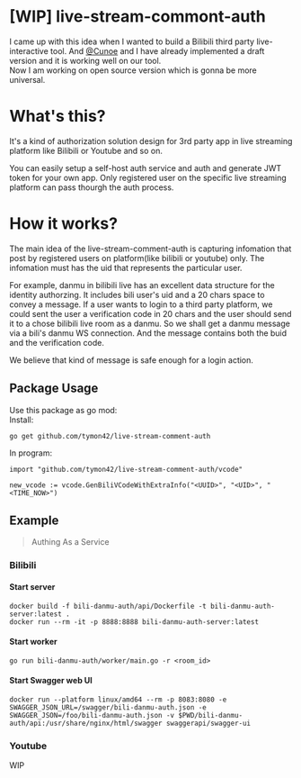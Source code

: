 # [WIP] live-stream-commont-auth
I came up with this idea when I wanted to build a Bilibili third party live-interactive tool. And [@Cunoe](https://github.com/CUNOE) and I have already implemented a draft version and it is working well on our tool.  
Now I am working on open source version which is gonna be more universal.   
# What's this?  
It's a kind of authorization solution design for 3rd party app in live streaming platform like Bilibili or Youtube and so on.  

You can easily setup a self-host auth service and auth and generate JWT token for your own app. Only registered user on the specific live streaming platform can pass thourgh the auth process.  

# How it works?
The main idea of the live-stream-comment-auth is capturing infomation that post by registered users on platform(like bilibili or youtube) only. The infomation must has the uid that represents the particular user.  

For example, danmu in bilibili live has an excellent data structure for the identity authorzing. It includes bili user's uid and a 20 chars space to convey a message. If a user wants to login to a third party platform, we could sent the user a verification code in 20 chars and the user should send it to a chose bilibili live room as a danmu. So we shall get a danmu message via a bili's danmu WS connection. And the message contains both the buid and the verification code.  

We believe that kind of message is safe enough for a login action.  

## Package Usage  
Use this package as go mod:  
Install:  
```
go get github.com/tymon42/live-stream-comment-auth
```
In program:  
```
import "github.com/tymon42/live-stream-comment-auth/vcode"

new_vcode := vcode.GenBiliVCodeWithExtraInfo("<UUID>", "<UID>", "<TIME_NOW>")
```

## Example  
> Authing As a Service
### Bilibili
#### Start server
```
docker build -f bili-danmu-auth/api/Dockerfile -t bili-danmu-auth-server:latest .
docker run --rm -it -p 8888:8888 bili-danmu-auth-server:latest
```
#### Start worker
```
go run bili-danmu-auth/worker/main.go -r <room_id>
```

#### Start Swagger web UI
```
docker run --platform linux/amd64 --rm -p 8083:8080 -e SWAGGER_JSON_URL=/swagger/bili-danmu-auth.json -e SWAGGER_JSON=/foo/bili-danmu-auth.json -v $PWD/bili-danmu-auth/api:/usr/share/nginx/html/swagger swaggerapi/swagger-ui
```

### Youtube
WIP
